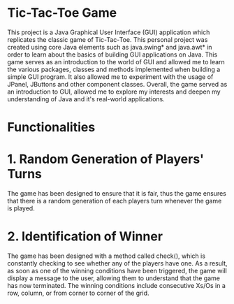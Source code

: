 # Tic-Tac-Toe Game
This project is a Java Graphical User Interface (GUI) application which replicates the classic game of Tic-Tac-Toe. This personal project was created using core Java elements such as java.swing* and java.awt* in order to learn about the basics of building GUI applications on Java. This game serves as an introduction to the world of GUI and allowed me to learn the various packages, classes and methods implemented when building a simple GUI program. It also allowed me to experiment with the usage of JPanel, JButtons and other component classes. Overall, the game served as an introduction to GUI, allowed me to explore my interests and deepen my understanding of Java and it's real-world applications.

# Functionalities

# 1. Random Generation of Players' Turns
The game has been designed to ensure that it is fair, thus the game ensures that there is a random generation of each players turn whenever the game is played. 

# 2. Identification of Winner
The game has been designed with a method called check(), which is constantly checking to see whether any of the players have one. As a result, as soon as one of the winning conditions have been triggered, the game will display a message to the user, allowing them to understand that the game has now terminated. The winning conditions include consecutive Xs/Os in a row, column, or from corner to corner of the grid.

